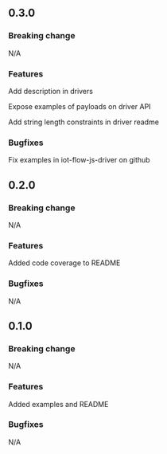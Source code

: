 ## 0.3.0

### Breaking change

N/A

### Features

Add description in drivers

Expose examples of payloads on driver API

Add string length constraints in driver readme

### Bugfixes

Fix examples in iot-flow-js-driver on github

## 0.2.0

### Breaking change

N/A

### Features

Added code coverage to README

### Bugfixes

N/A

## 0.1.0

### Breaking change

N/A

### Features

Added examples and README

### Bugfixes

N/A
